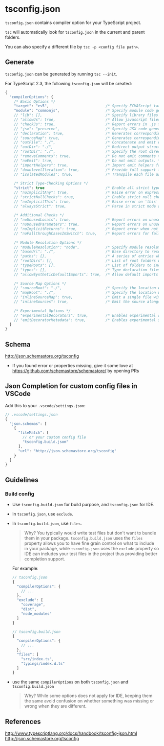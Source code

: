 # tsconfig.json

`tsconfig.json` contains compiler option for your TypeScript project.

`tsc` will automatically look for `tsconfig.json` in the current and parent folders.

You can also specify a different file by `tsc -p <config file path>`.

## Generate
`tsconfig.json` can be generated by running `tsc --init`.

For TypeScript 2.3, the following `tsconfig.json` will be created:

```ts
{
  "compilerOptions": {
    /* Basic Options */                       
    "target": "es5",                          /* Specify ECMAScript target version: 'ES3' (default), 'ES5', 'ES2015', 'ES2016', 'ES2017', or 'ESNEXT'. */
    "module": "commonjs",                     /* Specify module code generation: 'commonjs', 'amd', 'system', 'umd' or 'es2015'. */
    // "lib": [],                             /* Specify library files to be included in the compilation:  */
    // "allowJs": true,                       /* Allow javascript files to be compiled. */
    // "checkJs": true,                       /* Report errors in .js files. */
    // "jsx": "preserve",                     /* Specify JSX code generation: 'preserve', 'react-native', or 'react'. */
    // "declaration": true,                   /* Generates corresponding '.d.ts' file. */
    // "sourceMap": true,                     /* Generates corresponding '.map' file. */
    // "outFile": "./",                       /* Concatenate and emit output to single file. */
    // "outDir": "./",                        /* Redirect output structure to the directory. */
    // "rootDir": "./",                       /* Specify the root directory of input files. Use to control the output directory structure with --outDir. */
    // "removeComments": true,                /* Do not emit comments to output. */
    // "noEmit": true,                        /* Do not emit outputs. */
    // "importHelpers": true,                 /* Import emit helpers from 'tslib'. */
    // "downlevelIteration": true,            /* Provide full support for iterables in 'for-of', spread, and destructuring when targeting 'ES5' or 'ES3'. */
    // "isolatedModules": true,               /* Transpile each file as a separate module (similar to 'ts.transpileModule'). */
                                              
    /* Strict Type-Checking Options */        
    "strict": true                            /* Enable all strict type-checking options. */
    // "noImplicitAny": true,                 /* Raise error on expressions and declarations with an implied 'any' type. */
    // "strictNullChecks": true,              /* Enable strict null checks. */
    // "noImplicitThis": true,                /* Raise error on 'this' expressions with an implied 'any' type. */
    // "alwaysStrict": true,                  /* Parse in strict mode and emit "use strict" for each source file. */
                                              
    /* Additional Checks */                   
    // "noUnusedLocals": true,                /* Report errors on unused locals. */
    // "noUnusedParameters": true,            /* Report errors on unused parameters. */
    // "noImplicitReturns": true,             /* Report error when not all code paths in function return a value. */
    // "noFallthroughCasesInSwitch": true,    /* Report errors for fallthrough cases in switch statement. */
                                              
    /* Module Resolution Options */           
    // "moduleResolution": "node",            /* Specify module resolution strategy: 'node' (Node.js) or 'classic' (TypeScript pre-1.6). */
    // "baseUrl": "./",                       /* Base directory to resolve non-absolute module names. */
    // "paths": {},                           /* A series of entries which re-map imports to lookup locations relative to the 'baseUrl'. */
    // "rootDirs": [],                        /* List of root folders whose combined content represents the structure of the project at runtime. */
    // "typeRoots": [],                       /* List of folders to include type definitions from. */
    // "types": [],                           /* Type declaration files to be included in compilation. */
    // "allowSyntheticDefaultImports": true,  /* Allow default imports from modules with no default export. This does not affect code emit, just typechecking. */
                                              
    /* Source Map Options */                  
    // "sourceRoot": "./",                    /* Specify the location where debugger should locate TypeScript files instead of source locations. */
    // "mapRoot": "./",                       /* Specify the location where debugger should locate map files instead of generated locations. */
    // "inlineSourceMap": true,               /* Emit a single file with source maps instead of having a separate file. */
    // "inlineSources": true,                 /* Emit the source alongside the sourcemaps within a single file; requires '--inlineSourceMap' or '--sourceMap' to be set. */
                                              
    /* Experimental Options */                
    // "experimentalDecorators": true,        /* Enables experimental support for ES7 decorators. */
    // "emitDecoratorMetadata": true,         /* Enables experimental support for emitting type metadata for decorators. */
  }
}
```

## Schema

<http://json.schemastore.org/tsconfig>

- If you found error or properties missing, give it some love at <https://github.com/schemastore/schemastore/> by opening PRs

## Json Completion for custom config files in VSCode

Add this to your `.vscode/settings.json`:

```js
// .vscode/settings.json
{
  "json.schemas": [
    {
      "fileMatch": [
        // or your custom config file
        "tsconfig.build.json"
      ],
      "url": "http://json.schemastore.org/tsconfig"
    }
  ]
}
```

## Guidelines

### Build config

- Use `tsconfig.build.json` for build purpose, and `tsconfig.json` for IDE.
- In `tsconfig.json`, use `exclude`.
- In `tsconfig.build.json`, use `files`.

  > Why? You typically would write test files but don't want to bundle them in your package.
  > `tsconfig.build.json` uses the `files` property allows you to have fine grain control on what to include in your package,
  > while `tsconfig.json` uses the `exclude` property so IDE can includes your test files in the project thus providing better completion support.

  For example:

  ```js
  // tsconfig.json
  {
    "compilerOptions": {
      // ...
    },
    "exclude": [
      "coverage",
      "dist",
      "node_modules"
    ]
  }
  ```

  ```js
  // tsconfig.build.json
  {
    "conpilerOptions": {
      // ...
    },
    "files": [
      "src/index.ts",
      "typings/index.d.ts"
    ]
  }
  ```

- use the same `compilerOptions` on both `tsconfig.json` and `tsconfig.build.json`

  > Why? While some options does not apply for IDE,
  > keeping them the same avoid confusion on whether something was missing or wrong when they are different.

## References

<http://www.typescriptlang.org/docs/handbook/tsconfig-json.html>
<http://json.schemastore.org/tsconfig>
